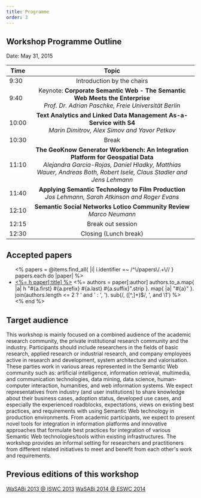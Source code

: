 ```yaml
---
title: Programme
order: 3
---
```


## Workshop Programme Outline

Date: May 31, 2015 

| Time          | Topic                            |
| ------------- |:--------------------------------:|
| 9:30          | Introduction by the chairs       |
| 9:40          | Keynote: **Corporate Semantic Web - The Semantic Web Meets the Enterprise** <br> <i>Prof. Dr. Adrian Paschke, Freie Universit&auml;t Berlin</i> |
| 10:00         | **Text Analytics and Linked Data Management As-a-Service with S4** <br> <i>Marin Dimitrov, Alex Simov and Yavor Petkov</i>|
| 10:30         | Break                            |
| 11:10         | **The GeoKnow Generator Workbench: An Integration Platform for Geospatial Data** <br> <i>Alejandra Garcia-Rojas, Daniel Hladky, Matthias Wauer, Andreas Both, Robert Isele, Claus Stadler and Jens Lehmann</i>| 
| 11:40         | **Applying Semantic Technology to Film Production** <br> <i>Jos Lehmann, Sarah Atkinson and Roger Evans</i>|
| 12:10         | **Semantic Social Networks Lotico Community Review** <br> <i>Marco Neumann</i>|
| 12:15         | Break out session                |
| 12:30         | Closing  (Lunch break)           |


## Accepted papers
<ul>
<%
  papers = @items.find_all{ |i| i.identifier =~ /^\/papers\/.+\// }
  papers.each do |paper|
%>
<li itemscope itemtype="http://schema.org/ScholarlyArticle">
  <a href="<%= paper.identifier.chop %>.pdf" itemprop="name"><%= h paper[:title] %></a>
  <%=
    authors = paper[:author]
    authors.to_a.map{ |a| h "#{a.first} #{a.prefix} #{a.last} #{a.suffix}".strip }.
      map{ |a| "<span itemprop='author'>#{a}</span>" }.
      join(authors.length <= 2 ? ' and ' : ', ').
      sub(/, ([^,]+)$/, ', and \1')
  %>
</li>
<%
  end
%>
</ul>

## Target audience

This workshop is mainly focused on a combined audience of the academic research community, the private institutional research community and the industry. Participants should include researchers in the fields of basic research, applied research or industrial research, and company employees active in research and development, system architecture and valorisation. These parties work in various areas represented in the Semantic Web community such as: artificial intelligence, information retrieval, multimedia, and communication technologies, data mining, data science, human-computer interaction, humanities, and web information systems.
We expect representatives from industry (and user institutions) to share knowledge about their business cases, adoption status, developed use cases, and especially the experienced roadblocks, expectations, views on existing best practices, and requirements with using Semantic Web technology in production environments. From academic participants, we expect to present novel tools for integration in information platforms and innovative approaches that formulate best practices for integration of various Semantic Web technologies/tools within existing infrastructures. The workshop provides an informal setting for researchers and practitioners from different related initiatives to meet and benefit from each other's work and requirements.

## Previous editions of this workshop

[WaSABi 2013 @ ISWC 2013](http://2013.wasabi-ws.org)
[WaSABi 2014 @ ESWC 2014](http://2014.wasabi-ws.org)
